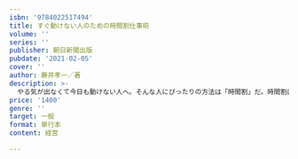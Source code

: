 ```yaml
---
isbn: '9784022517494'
title: すぐ動けない人のための時間割仕事術
volume: ''
series: ''
publisher: 朝日新聞出版
pubdate: '2021-02-05'
cover: ''
author: 藤井孝一／著
description: >-
  やる気が出なくて今日も動けない人へ。そんな人にぴったりの方法は「時間割」だ。時間割は自分を縛ることではない。自分の大切な時間を守り、自分史上最高の生産性を実現するためのツールなのだ。コロナ後のセルフマネジメントの必読書。
price: '1400'
genre: ''
target: 一般
format: 単行本
content: 経営

---
```

